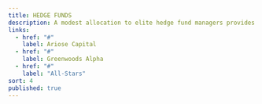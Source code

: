 ```yaml
---
title: HEDGE FUNDS
description: A modest allocation to elite hedge fund managers provides enhanced liquidity and uncorrelated alpha for our portfolio.
links: 
  - href: "#"
    label: Ariose Capital
  - href: "#"
    label: Greenwoods Alpha
  - href: "#"
    label: "All-Stars"
sort: 4
published: true
---
```


